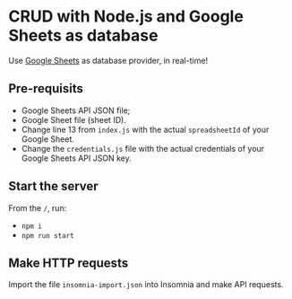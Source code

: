 # CRUD with Node.js and Google Sheets as database

Use [Google Sheets](https://sheets.google.com) as database provider, in real-time!

## Pre-requisits

* Google Sheets API JSON file;
* Google Sheet file (sheet ID).
* Change line 13 from `index.js` with the actual `spreadsheetId` of your Google Sheet.
* Change the `credentials.js` file with the actual credentials of your Google Sheets API JSON key.

## Start the server

From the `/`, run:

* `npm i`
* `npm run start`

## Make HTTP requests

Import the file `insomnia-import.json` into Insomnia and make API requests.
